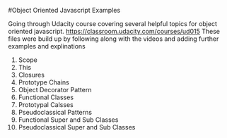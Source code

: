 #Object Oriented Javascript Examples

Going through Udacity course covering several helpful topics for object oriented javascript.
https://classroom.udacity.com/courses/ud015
These files were build up by following along with the videos and adding further examples and explinations

1. Scope
2. This
3. Closures
4. Prototype Chains
5. Object Decorator Pattern
6. Functional Classes
7. Prototypal Calsses
8. Pseudoclassical Patterns
9. Functional Super and Sub Classes
10. Pseudoclassical Super and Sub Classes
